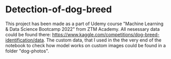 # Detection-of-dog-breed
This project has been made as a part of Udemy course "Machine Learning & Data Science Bootcamp 2022" from ZTM Academy. All nesessary data could be found there: https://www.kaggle.com/competitions/dog-breed-identification/data. The custom data, that I used in the the very end of the notebook to check how model works on custom images could be found in a folder "dog-photos".
